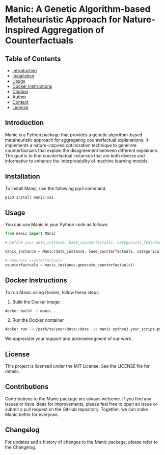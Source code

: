 # Manic: A Genetic Algorithm-based Metaheuristic Approach for Nature-Inspired Aggregation of Counterfactuals

## Table of Contents
- [Introduction](#introduction)
- [Installation](#installation)
- [Usage](#usage)
- [Docker Instructions](#docker-instructions)
- [Citation](#citation)
- [Author](#author)
- [Contact](#contact)
- [License](#license)

## Introduction

Manic is a Python package that provides a genetic algorithm-based metaheuristic approach for aggregating counterfactual explanations. It implements a nature-inspired optimization technique to generate counterfactuals that explain the disagreement between different explainers. The goal is to find counterfactual instances that are both diverse and informative to enhance the interpretability of machine learning models.

## Installation

To install Manic, use the following pip3 command:

```bash
pip3 install manic-xai
```

## Usage

You can use Manic in your Python code as follows:

```python
from manic import Manic

# Define your data_instance, base_counterfactuals, categorical_features, immutable_features, feature_ranges, data, and predict_fn

manic_instance = Manic(data_instance, base_counterfactuals, categorical_features, immutable_features, feature_ranges, data, predict_fn)

# Generate counterfactuals
counterfactuals = manic_instance.generate_counterfactuals()
```

## Docker Instructions

To run Manic using Docker, follow these steps:

1. Build the Docker image:

```bash
docker build -t manic .
```

2. Run the Docker container

```bash
docker run -v /path/to/your/data:/data -it manic python3 your_script.py
```


We appreciate your support and acknowledgment of our work.


## License
This project is licensed under the MIT License. See the LICENSE file for details.

## Contributions
Contributions to the Manic package are always welcome. If you find any issues or have ideas for improvements, please feel free to open an issue or submit a pull request on the GitHub repository. Together, we can make Manic better for everyone.

## Changelog
For updates and a history of changes to the Manic package, please refer to the Changelog.
